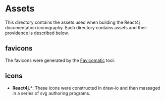 # Assets

This directory contains the assets used when building the React4j documentation iconography. Each directory
contains assets and their providence is described below.

## favicons

The favicons were generated by the [Favicomatic](http://www.favicomatic.com/) tool.

## icons

* **React4j.***: These icons were constructed in draw-io and then massaged in a series of svg authoring programs.
